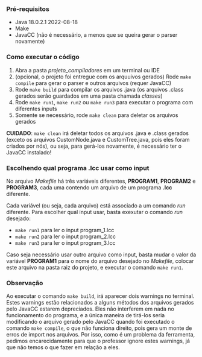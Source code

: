 ### Pré-requisitos
* Java 18.0.2.1 2022-08-18
* Make
* JavaCC (não é necessário, a menos que se queira gerar o parser novamente)

### Como executar o código
1. Abra a pasta *projeto_compiladores* em um terminal ou IDE
2. (opcional, o projeto foi entregue com os arquuivos gerados)
   Rode ``make compile`` para gerar o parser e outros arquivos (requer JavaCC)
3. Rode ``make build`` para compilar os arquivos .java (os arquivos .class
   gerados serão guardados em uma pasta chamada *classes*)
4. Rode ``make run1``, ``make run2`` ou ``make run3`` para executar o programa com diferentes inputs
5. Somente se necessário, rode ``make clean`` para deletar os arquivos gerados

**CUIDADO**: ``make clean`` irá deletar todos os arquivos .java e .class gerados (exceto os arquivos CustomNode.java
e CustomTree.java, pois eles foram criados por nós), ou seja, para gerá-los novamente,
é necessário ter o JavaCC instalado!

### Escolhendo qual programa .lcc usar como input
No arquivo *Makefile* há três variáveis diferentes, **PROGRAM1**,
**PROGRAM2** e **PROGRAM3**, cada uma contendo um arquivo de um programa **.lcc**
diferente.

Cada variável (ou seja, cada arquivo) está associado a um comando _run_ diferente.
Para escolher qual input usar, basta exexutar o comando _run_ desejado:
- ``make run1`` para ler o input program_1.lcc
- ``make run2`` para ler o input program_2.lcc
- ``make run3`` para ler o input program_3.lcc

Caso seja necessário usar outro arquivo como input, basta mudar o valor da variável **PROGRAM1** para o
nome do arquivo desejado no _Makefile_, colocar este arquivo na pasta raiz do projeto, e executar o
comando ``make run1``.

### Observação
Ao executar o comando ``make build``, irá aparecer dois warnings no terminal. Estes warnings estão
relacionados a alguns métodos dos arquivos gerados pelo JavaCC estarem depreciados. Eles não interferem
em nada no funcionamento do programa, e a única maneira de tirá-los seria modificando o arquivo
gerado pelo JavaCC quando foi executado o comando ``make compile``, o que não funciona direito, pois gera um monte
de erros de import nos arquivos. Por isso, como é um problema da ferramenta, pedimos encarecidamente para
que o professor ignore estes warnings, já que não temos o que fazer em relação a eles.
